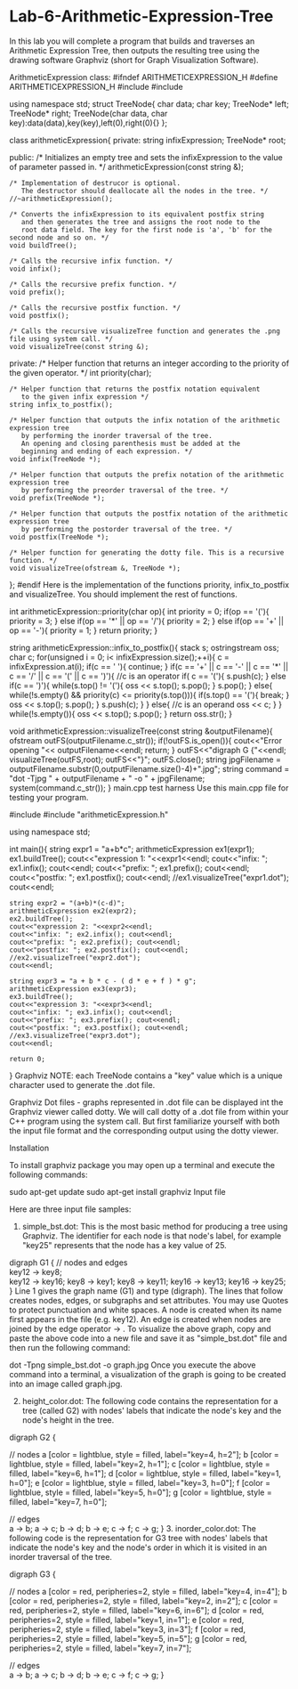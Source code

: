 # Lab-6-Arithmetic-Expression-Tree
In this lab you will complete a program that builds and traverses an Arithmetic Expression Tree, then outputs the resulting tree using the drawing software Graphviz (short for Graph Visualization Software).

ArithmeticExpression class:
#ifndef ARITHMETICEXPRESSION_H
#define ARITHMETICEXPRESSION_H
#include <iostream>
#include <cstdlib>

using namespace std;
struct TreeNode{
    char data;
    char key;
    TreeNode* left;
    TreeNode* right;
    TreeNode(char data, char key):data(data),key(key),left(0),right(0){}
};

class arithmeticExpression{
  private:
    string infixExpression;
    TreeNode* root;

  public:
    /* Initializes an empty tree and sets the infixExpression
    to the value of parameter passed in. */
    arithmeticExpression(const string &);

    /* Implementation of destrucor is optional.
       The destructor should deallocate all the nodes in the tree. */
    //~arithmeticExpression();

    /* Converts the infixExpression to its equivalent postfix string
       and then generates the tree and assigns the root node to the 
       root data field. The key for the first node is 'a', 'b' for the second node and so on. */
    void buildTree();

    /* Calls the recursive infix function. */
    void infix();

    /* Calls the recursive prefix function. */
    void prefix();

    /* Calls the recursive postfix function. */
    void postfix();

    /* Calls the recursive visualizeTree function and generates the .png file using system call. */
    void visualizeTree(const string &);

 private:
    /* Helper function that returns an integer according to
       the priority of the given operator. */
    int priority(char);

    /* Helper function that returns the postfix notation equivalent
       to the given infix expression */
    string infix_to_postfix();

    /* Helper function that outputs the infix notation of the arithmetic expression tree
       by performing the inorder traversal of the tree.
       An opening and closing parenthesis must be added at the 
       beginning and ending of each expression. */
    void infix(TreeNode *);

    /* Helper function that outputs the prefix notation of the arithmetic expression tree
       by performing the preorder traversal of the tree. */
    void prefix(TreeNode *);

    /* Helper function that outputs the postfix notation of the arithmetic expression tree
       by performing the postorder traversal of the tree. */
    void postfix(TreeNode *);

    /* Helper function for generating the dotty file. This is a recursive function. */
    void visualizeTree(ofstream &, TreeNode *);
};
#endif
Here is the implementation of the functions priority, infix_to_postfix and visualizeTree. You should implement the rest of functions.

int arithmeticExpression::priority(char op){
    int priority = 0;
    if(op == '('){
        priority =  3;
    }
    else if(op == '*' || op == '/'){
        priority = 2;
    }
    else if(op == '+' || op == '-'){
        priority = 1;
    }
    return priority;
}

string arithmeticExpression::infix_to_postfix(){
    stack<char> s;
    ostringstream oss;
    char c;
    for(unsigned i = 0; i< infixExpression.size();++i){
        c = infixExpression.at(i);
        if(c == ' '){
            continue;
        }
        if(c == '+' || c == '-' || c == '*' || c == '/' || c == '(' || c == ')'){ //c is an operator
            if( c == '('){
                s.push(c);
            }
            else if(c == ')'){
                while(s.top() != '('){
                    oss << s.top();
                    s.pop();
                }
                s.pop();
            }
            else{
                while(!s.empty() && priority(c) <= priority(s.top())){
                    if(s.top() == '('){
                        break;
                    }
                    oss << s.top();
                    s.pop();
                }
                s.push(c);
            }
        }
        else{ //c is an operand
            oss << c;
        }
    }
    while(!s.empty()){
        oss << s.top();
        s.pop();
    }
    return oss.str();
}

void arithmeticExpression::visualizeTree(const string &outputFilename){
    ofstream outFS(outputFilename.c_str());
    if(!outFS.is_open()){
        cout<<"Error opening "<< outputFilename<<endl;
        return;
    }
    outFS<<"digraph G {"<<endl;
    visualizeTree(outFS,root);
    outFS<<"}";
    outFS.close();
    string jpgFilename = outputFilename.substr(0,outputFilename.size()-4)+".jpg";
    string command = "dot -Tjpg " + outputFilename + " -o " + jpgFilename;
    system(command.c_str());
}
main.cpp test harness
Use this main.cpp file for testing your program.

#include <iostream>
#include "arithmeticExpression.h"

using namespace std;

int main(){
    string expr1 = "a+b*c";
    arithmeticExpression ex1(expr1);
    ex1.buildTree();
    cout<<"expression 1: "<<expr1<<endl;
    cout<<"infix: "; ex1.infix(); cout<<endl;
    cout<<"prefix: "; ex1.prefix(); cout<<endl;
    cout<<"postfix: "; ex1.postfix(); cout<<endl;
    //ex1.visualizeTree("expr1.dot");
    cout<<endl;

    string expr2 = "(a+b)*(c-d)";
    arithmeticExpression ex2(expr2);
    ex2.buildTree();
    cout<<"expression 2: "<<expr2<<endl;
    cout<<"infix: "; ex2.infix(); cout<<endl;
    cout<<"prefix: "; ex2.prefix(); cout<<endl;
    cout<<"postfix: "; ex2.postfix(); cout<<endl;
    //ex2.visualizeTree("expr2.dot");
    cout<<endl;

    string expr3 = "a + b * c - ( d * e + f ) * g";
    arithmeticExpression ex3(expr3);
    ex3.buildTree();
    cout<<"expression 3: "<<expr3<<endl;
    cout<<"infix: "; ex3.infix(); cout<<endl;
    cout<<"prefix: "; ex3.prefix(); cout<<endl;
    cout<<"postfix: "; ex3.postfix(); cout<<endl;
    //ex3.visualizeTree("expr3.dot");
    cout<<endl;

    return 0;
}
Graphviz
NOTE: each TreeNode contains a "key" value which is a unique character used to generate the .dot file.

Graphviz Dot files - graphs represented in .dot file can be displayed int the Graphviz viewer called dotty. We will call dotty of a .dot file from within your C++ program using the system call. But first familiarize yourself with both the input file format and the corresponding output using the dotty viewer.

Installation

To install graphviz package you may open up a terminal and execute the following commands:

sudo apt-get update
sudo apt-get install graphviz
Input file

Here are three input file samples:

1. simple_bst.dot: This is the most basic method for producing a tree using Graphviz. The identifier for each node is that node's label, for example "key25" represents that the node has a key value of 25.

digraph G1 {
  // nodes and edges    
  key12 -> key8;  
  key12 -> key16; 
  key8  -> key1; 
  key8  -> key11; 
  key16 -> key13;
  key16 -> key25;
}
Line 1 gives the graph name (G1) and type (digraph). The lines that follow creates nodes, edges, or subgraphs and set attributes. You may use Quotes to protect punctuation and white spaces. A node is created when its name first appears in the file (e.g. key12). An edge is created when nodes are joined by the edge operator -> . To visualize the above graph, copy and paste the above code into a new file and save it as "simple_bst.dot" file and then run the following command:

dot -Tpng simple_bst.dot -o graph.jpg 
Once you execute the above command into a terminal, a visualization of the graph is going to be created into an image called graph.jpg.

2. height_color.dot: The following code contains the representation for a tree (called G2) with nodes' labels that indicate the node's key and the node's height in the tree.

digraph G2 {

  // nodes
  a [color = lightblue, style = filled, label="key=4, h=2"];
  b [color = lightblue, style = filled, label="key=2, h=1"];
  c [color = lightblue, style = filled, label="key=6, h=1"];
  d [color = lightblue, style = filled, label="key=1, h=0"];
  e [color = lightblue, style = filled, label="key=3, h=0"]; 
  f [color = lightblue, style = filled, label="key=5, h=0"];
  g [color = lightblue, style = filled, label="key=7, h=0"];

  // edges    
  a -> b; 
  a -> c;
  b -> d; 
  b -> e; 
  c -> f; 
  c -> g; 
}
3. inorder_color.dot: The following code is the representation for G3 tree with nodes' labels that indicate the node's key and the node's order in which it is visited in an inorder traversal of the tree.

digraph G3 {

  // nodes
  a [color = red, peripheries=2, style = filled, label="key=4, in=4"];
  b [color = red, peripheries=2, style = filled, label="key=2, in=2"];
  c [color = red, peripheries=2, style = filled, label="key=6, in=6"];
  d [color = red, peripheries=2, style = filled, label="key=1, in=1"];
  e [color = red, peripheries=2, style = filled, label="key=3, in=3"]; 
  f [color = red, peripheries=2, style = filled, label="key=5, in=5"];
  g [color = red, peripheries=2, style = filled, label="key=7, in=7"];

  // edges    
  a -> b; 
  a -> c;
  b -> d;
  b -> e; 
  c -> f;
  c -> g;
}
